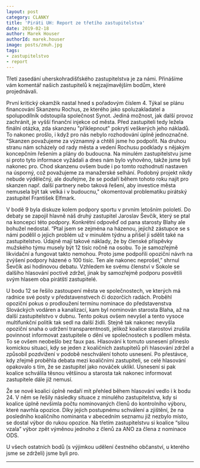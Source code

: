```yaml
---
layout: post
category: CLANKY
title: 'Piráti UH: Report ze třetího zastupitelstva'
date: 2019-02-18
author: Marek Houser
authorId: marek.houser
image: posts/zmuh.jpg
tags: 
- zastupitelstvo
- report
---
```

Třetí zasedání uherskohradišťského zastupitelstva je za námi. Přinášíme vám komentář našich zastupitelů k nejzajímavějším bodům, které projednávali.

První kritický okamžik nastal hned s pořadovým číslem 4. Týkal se plánu financování Skanzenu Rochus, ze kterého jako spoluzakladatel a spolupodílník odstoupila společnost Synot. Jediná možnost, jak další provoz zachránit, je vyšší finanční injekce od města. Před zastupiteli tedy ležela finální otázka, zda skanzenu "přiklepnout" pokrytí veškerých jeho nákladů. To nakonec prošlo, i když pro nás nebylo rozhodování úplně jednoznačné. "Skanzen považujeme za významný a chtěli jsme ho podpořit. Na druhou stranu nám scházely od rady města a vedení Rochusu podklady s nějakým koncepčním řešením a plány do budoucna. Na minulém zastupitelstvu jsme si proto tyto informace vyžádali a dnes nám bylo vyhověno, takže jsme byli nakonec pro. Chod skanzenu ovšem bude i po tomto rozhodnutí nastaven na úsporný, což považujeme za manažerské selhání. Podobný projekt nikdy nebude výdělečný, ale doufejme, že se podaří během tohoto roku najít pro skanzen např. další partnery nebo taková řešení, aby investice města nemusela být tak velká i v budoucnu," okomentoval problematiku pirátský zastupitel František Elfmark.

V bodě 9 byla diskuze kolem podpory sportu v prvním letošním pololetí. Do debaty se zapojil hlavně náš druhý zastupitel Jaroslav Ševčík, který se ptal na koncepci této podpory. Konkrétní odpověď od pana starosty Blahy ale bohužel nedostal. “Ptal jsem se zejména na házenou, jejichž zástupce se s námi podělil o jejich problém už v minulém týdnu a přišel ji sdělit také na zastupitelstvo. Údajně mají takové náklady, že by členské příspěvky mužského týmu musely být 12 tisíc ročně na osobu. To je samozřejmě likvidační a fungovat takto nemohou. Proto jsme podpořili opoziční návrh na zvýšení podpory házené o 100 tisíc. Ten ale nakonec neprošel,” shrnul Ševčík asi hodinovou debatu. Vzhledem ke svému členství v Sokole se dalšího hlasování poctivě zdržel, jinak by samozřejmě podporu posvětili svým hlasem oba pirátští zastupitelé.

U bodu 12 se řešilo zastoupení města ve společnostech, ve kterých má radnice své posty v představenstvech či dozorčích radách. Proběhl opoziční pokus o prodloužení termínu nominace do představenstva Slováckých vodáren a kanalizací, kam byl nominován starosta Blaha, až na další zastupitelstvo v dubnu. Tento pokus ovšem nevyšel a tento vysoce multifunkční politik tak sedl na další židli. Stejně tak nakonec nevyšla opoziční snaha o udržení transparentnosti, jelikož koalice starostovi zrušila povinnost informovat zastupitele o dění ve společnostech s podílem města. To se ovšem neobešlo bez faux pas. Hlasování k tomuto usnesení přineslo komickou situaci, kdy se jeden z koaličních zastupitelů při hlasování zdržel a způsobil pozdvižení v podobě neschválení tohoto usnesení. Po přestávce, kdy zřejmě proběhla debata mezi koaličními zastupiteli, se celé hlasování opakovalo s tím, že se zastupitel jako nováček uklikl. Usnesení si pak koalice schválila těsnou většinou a starosta tak nakonec informovat zastupitele dále již nemusí.

Že se nové koalici úplně nedaří mít přehled během hlasování vedlo i k bodu 24. V něm se řešily následky situace z minulého zastupitelstva, kdy si koalice úplně nevšimla počtu nominovaných členů do kontrolního výboru, které navrhla opozice. Díky jejich postupnému schválení a zjištění, že na posledního koaličního nominanta v abecedním seznamu již nezbylo místo, se dostal výbor do rukou opozice. Na třetím zastupitelstvu si koalice “silou vzala” výbor zpět výměnou jednoho z členů za ANO za člena z nominace ODS.

U všech ostatních bodů (s výjimkou udělení čestného občanství, u kterého jsme se zdrželi) jsme byli pro.
- - -
